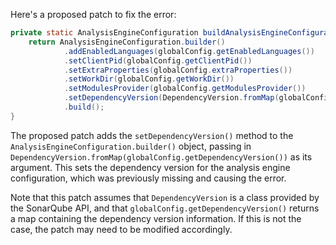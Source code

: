 Here's a proposed patch to fix the error:
```java
private static AnalysisEngineConfiguration buildAnalysisEngineConfiguration() {
    return AnalysisEngineConfiguration.builder()
            .addEnabledLanguages(globalConfig.getEnabledLanguages())
            .setClientPid(globalConfig.getClientPid())
            .setExtraProperties(globalConfig.extraProperties())
            .setWorkDir(globalConfig.getWorkDir())
            .setModulesProvider(globalConfig.getModulesProvider())
            .setDependencyVersion(DependencyVersion.fromMap(globalConfig.getDependencyVersion()))
            .build();
}
```
The proposed patch adds the `setDependencyVersion()` method to the `AnalysisEngineConfiguration.builder()` object, passing in `DependencyVersion.fromMap(globalConfig.getDependencyVersion())` as its argument. This sets the dependency version for the analysis engine configuration, which was previously missing and causing the error.

Note that this patch assumes that `DependencyVersion` is a class provided by the SonarQube API, and that `globalConfig.getDependencyVersion()` returns a map containing the dependency version information. If this is not the case, the patch may need to be modified accordingly.